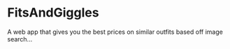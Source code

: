 # FitsAndGiggles
A web app that gives you the best prices on similar outfits based off image search...
